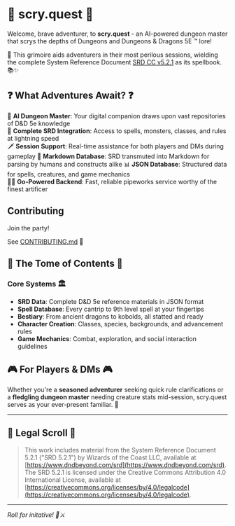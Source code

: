 # 🔮 scry.quest 🔮

Welcome, brave adventurer, to **scry.quest** - an AI-powered dungeon master that scrys the depths of Dungeons and Dungeons & Dragons 5E ™️ lore!

📖 This grimoire aids adventurers in their most perilous sessions, wielding the complete System Reference Document [SRD CC v5.2.1](https://media.dndbeyond.com/compendium-images/srd/5.2/SRD_CC_v5.2.1.pdf) as its spellbook. 📚✨

## ❓ What Adventures Await? ❓

🎲 **AI Dungeon Master**: Your digital companion draws upon vast repositories of D&D 5e knowledge  
🏰 **Complete SRD Integration**: Access to spells, monsters, classes, and rules at lightning speed  
🗡️ **Session Support**: Real-time assistance for both players and DMs during gameplay
📖 **Markdown Database**: SRD transmuted into Markdown for parsing by humans and constructs alike
📊 **JSON Database**: Structured data for spells, creatures, and game mechanics  
🧙‍♂️ **Go-Powered Backend**: Fast, reliable pipeworks service worthy of the finest artificer  

## Contributing

Join the party!

See [CONTRIBUTING.md](./CONTRIBUTING.md) 👀

## 📖 The Tome of Contents 📖

### Core Systems 🏛️
- **SRD Data**: Complete D&D 5e reference materials in JSON format
- **Spell Database**: Every cantrip to 9th level spell at your fingertips  
- **Bestiary**: From ancient dragons to kobolds, all statted and ready
- **Character Creation**: Classes, species, backgrounds, and advancement rules
- **Game Mechanics**: Combat, exploration, and social interaction guidelines

## 🎮 For Players & DMs 🎮

Whether you're a **seasoned adventurer** seeking quick rule clarifications or a **fledgling dungeon master** needing creature stats mid-session, scry.quest serves as your ever-present familiar. 🦉

---

## 📜 Legal Scroll 📜

> This work includes material from the System Reference Document 5.2.1 ("SRD 5.2.1") by Wizards of the Coast LLC, available at [https://www.dndbeyond.com/srd](https://www.dndbeyond.com/srd). The SRD 5.2.1 is licensed under the Creative Commons Attribution 4.0 International License, available at [https://creativecommons.org/licenses/by/4.0/legalcode](https://creativecommons.org/licenses/by/4.0/legalcode).

---

*Roll for initative! 🎲⚔️*
